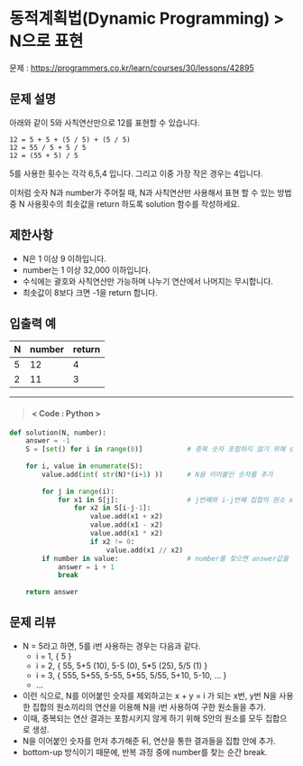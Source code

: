# 동적계획법(Dynamic Programming) > N으로 표현
문제 : https://programmers.co.kr/learn/courses/30/lessons/42895

## 문제 설명
아래와 같이 5와 사칙연산만으로 12를 표현할 수 있습니다.

    12 = 5 + 5 + (5 / 5) + (5 / 5)
    12 = 55 / 5 + 5 / 5
    12 = (55 + 5) / 5

5를 사용한 횟수는 각각 6,5,4 입니다. 그리고 이중 가장 작은 경우는 4입니다.

이처럼 숫자 N과 number가 주어질 때, N과 사칙연산만 사용해서 표현 할 수 있는 방법 중 N 사용횟수의 최솟값을 return 하도록 solution 함수를 작성하세요.

## 제한사항
- N은 1 이상 9 이하입니다.
- number는 1 이상 32,000 이하입니다.
- 수식에는 괄호와 사칙연산만 가능하며 나누기 연산에서 나머지는 무시합니다.
- 최솟값이 8보다 크면 -1을 return 합니다.

## 입출력 예

| N | number | return |
| --- | --- | --- |
| 5 | 12 | 4 |
| 2 | 11 | 3 |

____

> #### < Code : Python >
```python
def solution(N, number):
    answer = -1
    S = [set() for i in range(8)]           # 중복 숫자 포함하지 않기 위해 set사용
    
    for i, value in enumerate(S):
        value.add(int( str(N)*(i+1) ))      # N을 이어붙인 숫자를 추가
        
        for j in range(i):
            for x1 in S[j]:                 # j번째와 i-j번째 집합의 원소 x1과 x2를 꺼내서 연산 
                for x2 in S[i-j-1]:
                    value.add(x1 + x2)
                    value.add(x1 - x2)
                    value.add(x1 * x2)
                    if x2 != 0:
                        value.add(x1 // x2)
        if number in value:                 # number를 찾으면 answer값을 구한 뒤 break
            answer = i + 1
            break
            
    return answer
```

## 문제 리뷰
- N = 5라고 하면, 5를 i번 사용하는 경우는 다음과 같다.
    - i = 1, { 5 }
    - i = 2, { 55, 5+5 (10), 5-5 (0), 5*5 (25), 5/5 (1) }
    - i = 3, { 555, 5+55, 5-55, 5*55, 5/55, 5+10, 5-10, ... }
    - ...
- 이런 식으로, N를 이어붙인 숫자를 제외하고는 x + y = i 가 되는 x번, y번 N을 사용한 집합의 원소끼리의 연산을 이용해 N을 i번 사용하여 구한 원소들을 추가.
- 이때, 중복되는 연산 결과는 포함시키지 않게 하기 위해 S안의 원소를 모두 집합으로 생성.
- N을 이어붙인 숫자를 먼저 추가해준 뒤, 연산을 통한 결과들을 집합 안에 추가.
- bottom-up 방식이기 때문에, 반복 과정 중에 number를 찾는 순간 break.